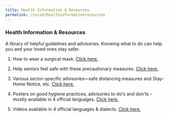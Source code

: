 ```yaml
---
title: Health Information & Resources
permalink: /covid/healthinformationresources
---
```


### **Health Information & Resources**

A library of helpful guidelines and advisories. Knowing what to do can help you and your loved ones stay safer.

1. How to wear a surgical mask. <a href='https://www.youtube.com/watch?v=k8hh5yT2umM&feature=youtu.be'>Click here.</a>

2. Help seniors feel safe with these precautionary measures. <a href='https://www.moh.gov.sg/news-highlights/details/advisory-on-precautionary-measures-for-seniors'>Click here.</a>

3. Various sector-specific advisories—safe distancing measures and Stay-Home Notice, etc. <a href='https://www.gov.sg/article/covid-19-sector-specific-advisories'>Click here.</a>

4. Posters on good hygiene practices, advisories to do's and don'ts - mostly available in 4 official languages. <a href='https://www.gov.sg/article/covid-19-resources#posters'>Click here.</a>

5. Videos available in 4 official languages & dialects. <a href='https://www.gov.sg/article/covid-19-resources#videos'>Click here.</a>
